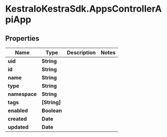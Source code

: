 # KestraIoKestraSdk.AppsControllerApiApp

## Properties

Name | Type | Description | Notes
------------ | ------------- | ------------- | -------------
**uid** | **String** |  | 
**id** | **String** |  | 
**name** | **String** |  | 
**type** | **String** |  | 
**namespace** | **String** |  | 
**tags** | **[String]** |  | 
**enabled** | **Boolean** |  | 
**created** | **Date** |  | 
**updated** | **Date** |  | 


